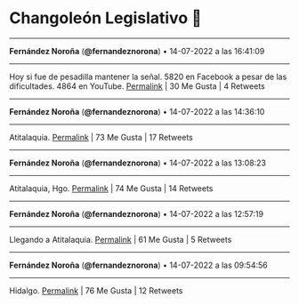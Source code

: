 # Changoleón Legislativo 🙈
*****
**Fernández Noroña** (**@fernandeznorona**) • 14-07-2022 a las 16:41:09
*****
Hoy si fue de pesadilla mantener la señal. 5820 en Facebook a pesar de las dificultades. 4864 en YouTube.
[Permalink](https://twitter.com/fernandeznorona/status/1547743031666692097) | 30 Me Gusta | 4 Retweets
*****
**Fernández Noroña** (**@fernandeznorona**) • 14-07-2022 a las 14:36:10
*****
Atitalaquia.
[Permalink](https://twitter.com/fernandeznorona/status/1547711580455911426) | 73 Me Gusta | 17 Retweets
*****
**Fernández Noroña** (**@fernandeznorona**) • 14-07-2022 a las 13:08:23
*****
Atitalaquia, Hgo.
[Permalink](https://twitter.com/fernandeznorona/status/1547689488721141760) | 74 Me Gusta | 14 Retweets
*****
**Fernández Noroña** (**@fernandeznorona**) • 14-07-2022 a las 12:57:19
*****
Llegando a Atitalaquia.
[Permalink](https://twitter.com/fernandeznorona/status/1547686705112657920) | 61 Me Gusta | 5 Retweets
*****
**Fernández Noroña** (**@fernandeznorona**) • 14-07-2022 a las 09:54:56
*****
Hidalgo.
[Permalink](https://twitter.com/fernandeznorona/status/1547640804893544448) | 76 Me Gusta | 12 Retweets